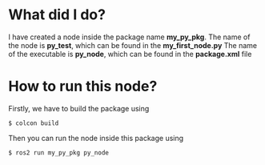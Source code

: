 
# What did I do?

I have created a node inside the package name **my_py_pkg**. 
The name of the node is **py_test**, which can be found in the **my_first_node.py**
The name of the executable is **py_node**, which can be found in the **package.xml** file

# How to run this node?

Firstly, we have to build the package using

	$ colcon build

Then you can run the node inside this package using

	$ ros2 run my_py_pkg py_node